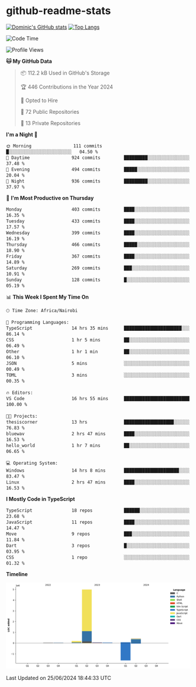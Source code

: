# github-readme-stats
[![Dominic's GitHub stats](https://github-readme-stats.vercel.app/api?username=Domengo&show_icons=true)](https://github.com/anuraghazra/github-readme-stats)
[![Top Langs](https://github-readme-stats.vercel.app/api/top-langs/?username=Domengo&show_icons=true)](https://github.com/Domengo/github-readme-stats)

<!--START_SECTION:waka-->
![Code Time](http://img.shields.io/badge/Code%20Time-755%20hrs%2045%20mins-blue)

![Profile Views](http://img.shields.io/badge/Profile%20Views-1-blue)

**🐱 My GitHub Data** 

> 📦 112.2 kB Used in GitHub's Storage 
 > 
> 🏆 446 Contributions in the Year 2024
 > 
> 💼 Opted to Hire
 > 
> 📜 72 Public Repositories 
 > 
> 🔑 13 Private Repositories 
 > 
**I'm a Night 🦉** 

```text
🌞 Morning                111 commits         █░░░░░░░░░░░░░░░░░░░░░░░░   04.50 % 
🌆 Daytime                924 commits         █████████░░░░░░░░░░░░░░░░   37.48 % 
🌃 Evening                494 commits         █████░░░░░░░░░░░░░░░░░░░░   20.04 % 
🌙 Night                  936 commits         █████████░░░░░░░░░░░░░░░░   37.97 % 
```
📅 **I'm Most Productive on Thursday** 

```text
Monday                   403 commits         ████░░░░░░░░░░░░░░░░░░░░░   16.35 % 
Tuesday                  433 commits         ████░░░░░░░░░░░░░░░░░░░░░   17.57 % 
Wednesday                399 commits         ████░░░░░░░░░░░░░░░░░░░░░   16.19 % 
Thursday                 466 commits         █████░░░░░░░░░░░░░░░░░░░░   18.90 % 
Friday                   367 commits         ████░░░░░░░░░░░░░░░░░░░░░   14.89 % 
Saturday                 269 commits         ███░░░░░░░░░░░░░░░░░░░░░░   10.91 % 
Sunday                   128 commits         █░░░░░░░░░░░░░░░░░░░░░░░░   05.19 % 
```


📊 **This Week I Spent My Time On** 

```text
🕑︎ Time Zone: Africa/Nairobi

💬 Programming Languages: 
TypeScript               14 hrs 35 mins      ██████████████████████░░░   86.14 % 
CSS                      1 hr 5 mins         ██░░░░░░░░░░░░░░░░░░░░░░░   06.49 % 
Other                    1 hr 1 min          ██░░░░░░░░░░░░░░░░░░░░░░░   06.10 % 
JSON                     5 mins              ░░░░░░░░░░░░░░░░░░░░░░░░░   00.49 % 
TOML                     3 mins              ░░░░░░░░░░░░░░░░░░░░░░░░░   00.35 % 

🔥 Editors: 
VS Code                  16 hrs 55 mins      █████████████████████████   100.00 % 

🐱‍💻 Projects: 
thesiscorner             13 hrs              ███████████████████░░░░░░   76.83 % 
bluewav                  2 hrs 47 mins       ████░░░░░░░░░░░░░░░░░░░░░   16.53 % 
hello_world              1 hr 7 mins         ██░░░░░░░░░░░░░░░░░░░░░░░   06.65 % 

💻 Operating System: 
Windows                  14 hrs 8 mins       █████████████████████░░░░   83.47 % 
Linux                    2 hrs 47 mins       ████░░░░░░░░░░░░░░░░░░░░░   16.53 % 
```

**I Mostly Code in TypeScript** 

```text
TypeScript               18 repos            ██████░░░░░░░░░░░░░░░░░░░   23.68 % 
JavaScript               11 repos            ████░░░░░░░░░░░░░░░░░░░░░   14.47 % 
Move                     9 repos             ███░░░░░░░░░░░░░░░░░░░░░░   11.84 % 
Dart                     3 repos             █░░░░░░░░░░░░░░░░░░░░░░░░   03.95 % 
CSS                      1 repo              ░░░░░░░░░░░░░░░░░░░░░░░░░   01.32 % 
```



**Timeline**

![Lines of Code chart](https://raw.githubusercontent.com/Domengo/Domengo/main/assets/bar_graph.png)


 Last Updated on 25/06/2024 18:44:33 UTC
<!--END_SECTION:waka-->


